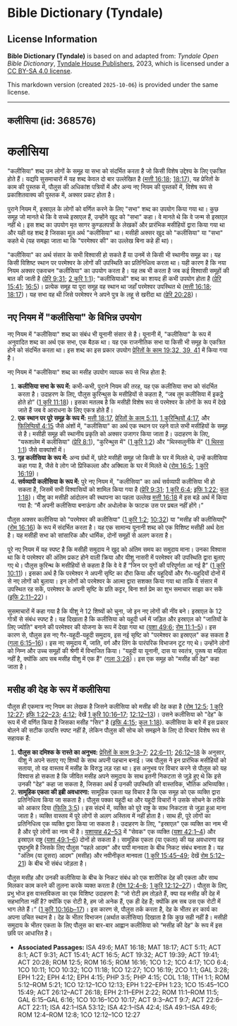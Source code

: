 # Bible Dictionary (Tyndale)

## License Information

**Bible Dictionary (Tyndale)** is based on and adapted from: _Tyndale Open Bible Dictionary_, [Tyndale House Publishers](https://tyndaleopenresources.com/), 2023, which is licensed under a [CC BY-SA 4.0 license](https://creativecommons.org/licenses/by-sa/4.0/legalcode.en).

This markdown version (created `2025-10-06`) is provided under the same license.



--------------------------------

## कलीसिया (id: 368576)

कलीसिया
=======

"कलीसिया" शब्द उन लोगों के समूह या सभा को संदर्भित करता है जो किसी विशेष उद्देश्य के लिए एकत्रित होते हैं। यद्यपि सुसमाचारों में यह शब्द केवल दो बार उल्लेखित है ([मत्ती 16:18](https://ref.ly/Matt16:18); [18:17](https://ref.ly/Matt18:17)), यह प्रेरितों के काम की पुस्तक में, पौलुस की अधिकांश पत्रियों में और अन्य नए नियम की पुस्तकों में, विशेष रूप से प्रकाशितवाक्य की पुस्तक में, अक्सर प्रकट होता है।

पुराने नियम में, इस्राएल के लोगों को वर्णित करने के लिए "सभा" शब्द का उपयोग किया गया था। कुछ समूह जो मानते थे कि वे सच्चे इस्राएल हैं, उन्होंने खुद को "सभा" कहा। वे मानते थे कि वे जन्म से इस्राएल नहीं थे। इस शब्द का उपयोग मृत सागर कुण्डलपत्रों के लेखकों और प्रारंभिक मसीहियों द्वारा किया गया था और यही वह शब्द है जिसका मूल अर्थ "कलीसिया" था। मसीही अक्सर खुद को "कलीसिया" या "सभा" कहते थे (यह समझा जाता था कि "परमेश्वर की" का उल्लेख बिना कहे ही था)।

"कलीसिया" का अर्थ संसार के सभी विश्वासी हो सकते हैं या उनमें से किसी भी स्थानीय समूह का। यह किसी विशिष्ट स्थान पर परमेश्वर के लोगों की उपस्थिति का प्रतिनिधित्व करता था। यही कारण है कि नया नियम अक्सर एकवचन "कलीसिया" का उपयोग करता है। यह तब भी करता है जब कई विश्वासी समूहों की बात की जाती है ([प्रेरि 9:31](https://ref.ly/Acts9:31); [2 कुरि 1:1](https://ref.ly/2Cor1:1)); "कलीसियाओं" शब्द का शायद ही कभी उपयोग होता है ([प्रेरि 15:41](https://ref.ly/Acts15:41); [16:5](https://ref.ly/Acts16:5))। प्रत्येक समूह या पूरा समूह वह स्थान था जहाँ परमेश्वर उपस्थित थे ([मत्ती 16:18](https://ref.ly/Matt16:18); [18:17](https://ref.ly/Matt18:17))। यह सभा वह थी जिसे परमेश्वर ने अपने पुत्र के लहू से खरीदा था ([प्रेरि 20:28](https://ref.ly/Acts20:28))। 

नए नियम में "कलीसिया" के विभिन्न उपयोग
--------------------------------------

नए नियम में "कलीसिया" शब्द का संबंध भी यूनानी संसार से है। यूनानी में, "कलीसिया" के रूप में अनुवादित शब्द का अर्थ एक सभा, एक बैठक था। यह एक राजनीतिक सभा या किसी भी समूह के एकत्रित होने को संदर्भित करता था। इस शब्द का इस प्रकार उपयोग [प्रेरितों के काम 19:32, 39, 41](https://ref.ly/Acts19:32,Acts19:39,Acts19:41) में किया गया है।

नए नियम में "कलीसिया" शब्द का मसीह उपयोग व्यापक रूप से भिन्न होता है:

1. **कलीसिया सभा के रूप में:** कभी\-कभी, पुराने नियम की तरह, यह एक कलीसिया सभा को संदर्भित करता है। उदाहरण के लिए, पौलुस कुरिन्थुस के मसीहियों से कहता है, “जब तुम कलीसिया में इकट्ठे होते हो” ([1 कुरि 11:18](https://ref.ly/1Cor11:18))। इसका मतलब है कि मसीही विशेष रूप से परमेश्वर के लोगों के रूप में देखे जाते हैं जब वे आराधना के लिए एकत्र होते हैं।
2. **एक स्थान पर पूरे समूह के रूप में:** [मत्ती 18:17](https://ref.ly/Matt18:17), [प्रेरितों के काम 5:11](https://ref.ly/Acts5:11), [1 कुरिन्थियों 4:17](https://ref.ly/1Cor4:17), और [फिलिप्पियों 4:15](https://ref.ly/Phil4:15) जैसे अंशों में, "कलीसिया" का अर्थ एक स्थान पर रहने वाले सभी मसीहियों के समूह से है। मसीही समूह की स्थानीय प्रकृति को अक्सर उजागर किया जाता है। उदाहरण के लिए, "यरूशलेम में कलीसिया" ([प्रेरि 8:1](https://ref.ly/Acts8:1)), "कुरिन्थुस में" ([1 कुरि 1:2](https://ref.ly/1Cor1:2)) और "थिस्सलुनीके में" ([1 थिस्स 1:1](https://ref.ly/1Thess1:1)) जैसे वाक्यांशों में।
3. **गृह कलीसिया के रूप में:** अन्य ग्रंथों में, छोटे मसीही समूह जो किसी के घर में मिलते थे, उन्हें कलीसिया कहा गया है, जैसे वे लोग जो प्रिस्किल्ला और अक्विला के घर में मिलते थे ([रोम 16:5](https://ref.ly/Rom16:5); [1 कुरि 16:19](https://ref.ly/1Cor16:19))।
4. **सर्वव्यापी कलीसिया के रूप में:** पुरे नए नियम में, "कलीसिया" का अर्थ सर्वव्यापी कलीसिया भी हो सकता है, जिसमें सभी विश्वासियों को शामिल किया गया है ([प्रेरि 9:31](https://ref.ly/Acts9:31); [1 कुरि 6:4](https://ref.ly/1Cor6:4); [इफि 1:22](https://ref.ly/Eph1:22); [कुल 1:18](https://ref.ly/Col1:18))। यीशु का मसीही आंदोलन की स्थापना का पहला उल्लेख [मत्ती 16:18](https://ref.ly/Matt16:18) में इस बड़े अर्थ में किया गया है: “मैं अपनी कलीसिया बनाऊंगा और अधोलोक के फाटक उस पर प्रबल नहीं होंगे।”

पौलुस अक्सर कलीसिया को "परमेश्वर की कलीसिया" ([1 कुरि 1:2](https://ref.ly/1Cor1:2); [10:32](https://ref.ly/1Cor10:32)) या "मसीह की कलीसियाएँ" ([रोम 16:16](https://ref.ly/Rom16:16)) के रूप में संदर्भित करता है। यह एक सामान्य यूनानी शब्द को एक विशिष्ट मसीही अर्थ देता है। यह मसीही सभा को सांसारिक और धार्मिक, दोनों समूहों से अलग करता है।

पूरे नए नियम में यह स्पष्ट है कि मसीही समुदाय ने खुद को अंतिम समय का समुदाय माना। उनका विश्वास था कि वे परमेश्वर की अंतिम प्रकट होने वाली क्रिया और यीशु नासरी में परमेश्वर की उपस्थिति द्वारा बुलाए गए थे। पौलुस कुरिन्थ के मसीहियों से कहता है कि वे वे हैं “जिन पर युगों की परिपूर्णता आ गई है” ([1 कुरि 10:11](https://ref.ly/1Cor10:11))। इसका अर्थ है कि परमेश्वर ने अपनी सृष्टि का दौरा किया और यहूदियों और गैर\-यहूदियों दोनों में से नए लोगों को बुलाया। इन लोगों को परमेश्वर के आत्मा द्वारा सशक्त किया गया था ताकि वे संसार में उपस्थित रह सकें, परमेश्वर के अपनी सृष्टि के प्रति कट्टर, बिना शर्त प्रेम का शुभ समाचार साझा कर सकें ([इफि 2:11–22](https://ref.ly/Eph2:11-Eph2:22))।

सुसमाचारों में कहा गया है कि यीशु ने 12 शिष्यों को चुना, जो इन नए लोगों की नींव बने। इस्राएल के 12 गोत्रों से संबंध स्पष्ट है। यह दिखाता है कि कलीसिया को यहूदी धर्म में जड़ित और इस्राएल को "जातियों के लिए ज्योति" बनाने की परमेश्वर की योजना के रूप में देखा गया था ([यशा 49:6](https://ref.ly/Isa49:6); [रोम 11:1–5](https://ref.ly/Rom11:1-Rom11:5))। इस कारण से, पौलुस इस नए गैर\-यहूदी\-यहूदी समुदाय, इस नई सृष्टि को "परमेश्वर का इस्राएल" कह सकता है ([गला 6:15–16](https://ref.ly/Gal6:15-Gal6:16))। इस नए समुदाय में, जाति, वर्ग और लिंग के पारंपरिक विभाजन टूट गए थे। उन्होंने लोगों को निम्न और उच्च समूहों की श्रेणी में विभाजित किया। "यहूदी या यूनानी, दास या स्वतंत्र, पुरूष या महिला नहीं है, क्योंकि आप सब मसीह यीशु में एक हैं" ([गला 3:28](https://ref.ly/Gal3:28))। इस एक समूह को "मसीह की देह" कहा जाता है।

मसीह की देह के रूप में कलीसिया
------------------------------

पौलुस ही एकमात्र नए नियम का लेखक है जिसने कलीसिया को मसीह की देह कहा है ([रोम 12:5](https://ref.ly/Rom12:5); [1 कुरि 12:27](https://ref.ly/1Cor12:27); [इफि 1:22–23](https://ref.ly/Eph1:22-Eph1:23); [4:12](https://ref.ly/Eph4:12); देखें [1 कुरि 10:16–17](https://ref.ly/1Cor10:16-1Cor10:17); [12:12–13](https://ref.ly/1Cor12:12-1Cor12:13))। उसने कलीसिया को "देह" के रूप में भी वर्णित किया है जिसका मसीह "सिर" है ([इफि 4:15](https://ref.ly/Eph4:15); [कुल 1:18](https://ref.ly/Col1:18)). कलीसिया के बारे में इस प्रकार बोलने की सटीक उत्पत्ति स्पष्ट नहीं है, लेकिन पौलुस की सोच को समझने के लिए दो विचार विशेष रूप से सहायक हैं:

1. **पौलुस का दमिश्क के रास्ते का अनुभव:** [प्रेरितों के काम 9:3–7](https://ref.ly/Acts9:3-Acts9:7); [22:6–11](https://ref.ly/Acts22:6-Acts22:11); [26:12–18](https://ref.ly/Acts26:12-Acts26:18) के अनुसार, यीशु ने अपने सताए गए शिष्यों के साथ अपनी पहचान बनाई। जब पौलुस ने इन प्रारंभिक मसीहियों को सताया, तो वह वास्तव में मसीह के विरुद्ध लड़ रहा था। इस अनुभव पर विचार करने से पौलुस को यह विश्वास हो सकता है कि जीवित मसीह अपने समुदाय के साथ इतनी निकटता से जुड़े हुए थे कि इसे उनकी "देह" कहा जा सकता है, जिसका अर्थ है उनकी उपस्थिति की वास्तविक, भौतिक अभिव्यक्ति।
2. **सामूहिक एकता की इब्री अवधारणा:** सामूहिक एकता यह विचार है कि एक समूह को एक व्यक्ति द्वारा प्रतिनिधित्व किया जा सकता है। पौलुस पक्का यहूदी था और यहूदी विचारों ने उसके सोचने के तरीके को आकार दिया ([फिलि 3:5](https://ref.ly/Phil3:5))। इस संदर्भ में, व्यक्ति को पूरे राष्ट्र के साथ निकटता से जुड़ा हुआ माना जाता है। व्यक्ति वास्तव में पूरे लोगों से अलग अस्तित्व में नहीं होता है। साथ ही, पूरे लोगों का प्रतिनिधित्व एक व्यक्ति द्वारा किया जा सकता है। उदाहरण के लिए, "इस्राएल" एक व्यक्ति का नाम भी है और पूरे लोगों का नाम भी है। [यशायाह 42–53](https://ref.ly/Isa42:1-Isa53:12) में "सेवक" एक व्यक्ति ([यशा 42:1–4](https://ref.ly/Isa42:1-Isa42:4)) और इस्राएल राष्ट्र ([यशा 49:1–6](https://ref.ly/Isa49:1-Isa49:6)) दोनों हो सकता है। सामूहिक एकता (या एकता) की यह अवधारणा वह पृष्ठभूमि है जिसके लिए पौलुस "पहले आदम" और पापी मानवता के बीच निकट संबंध बनाता है। यह "अंतिम (या दूसरा) आदम" (मसीह) और नवीनीकृत मानवता ([1 कुरि 15:45–49](https://ref.ly/1Cor15:45-1Cor15:49); देखें [रोम 5:12–21](https://ref.ly/Rom5:12-Rom5:21)) के बीच भी संबंध जोड़ता है।

पौलुस मसीह और उनकी कलीसिया के बीच के निकट संबंध को एक शारीरिक देह की एकता और साथ मिलकर काम करने की तुलना करके व्यक्त करता है ([रोम 12:4–8](https://ref.ly/Rom12:4-Rom12:8); [1 कुरि 12:12–27](https://ref.ly/1Cor12:12-1Cor12:27))। पौलुस के लिए, प्रभु भोज इस वास्तविकता का एक विशिष्ट उदाहरण है: “जो रोटी हम तोड़ते हैं, क्या वह मसीह की देह में सहभागिता नहीं है? क्योंकि एक रोटी है, हम जो अनेक हैं, एक ही देह हैं; क्योंकि हम सब उस एक रोटी में भाग लेते हैं।” ([1 कुरि 10:16b–17](https://ref.ly/1Cor10:16-1Cor10:17))। इस कारण से, पौलुस तर्क करता है, देह के भीतर हर कार्य का अपना उचित स्थान है। देह के भीतर विभाजन (अर्थात कलीसिया) दिखाता है कि कुछ सही नहीं है। मसीही समुदाय के भीतर एकता के लिए पौलुस का बार\-बार आह्वान कलीसिया को “मसीह की देह” के रूप में इस छवि पर आधारित है।

* **Associated Passages:** ISA 49:6; MAT 16:18; MAT 18:17; ACT 5:11; ACT 8:1; ACT 9:31; ACT 15:41; ACT 16:5; ACT 19:32; ACT 19:39; ACT 19:41; ACT 20:28; ROM 12:5; ROM 16:5; ROM 16:16; 1CO 1:2; 1CO 4:17; 1CO 6:4; 1CO 10:11; 1CO 10:32; 1CO 11:18; 1CO 12:27; 1CO 16:19; 2CO 1:1; GAL 3:28; EPH 1:22; EPH 4:12; EPH 4:15; PHP 3:5; PHP 4:15; COL 1:18; 1TH 1:1; ROM 5:12–ROM 5:21; 1CO 12:12–1CO 12:13; EPH 1:22–EPH 1:23; 1CO 15:45–1CO 15:49; ACT 26:12–ACT 26:18; EPH 2:11–EPH 2:22; ROM 11:1–ROM 11:5; GAL 6:15–GAL 6:16; 1CO 10:16–1CO 10:17; ACT 9:3–ACT 9:7; ACT 22:6–ACT 22:11; ISA 42:1–ISA 53:12; ISA 42:1–ISA 42:4; ISA 49:1–ISA 49:6; ROM 12:4–ROM 12:8; 1CO 12:12–1CO 12:27

